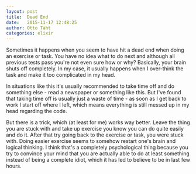 ```yaml
---
layout: post
title:  Dead End
date:   2015-11-17 12:48:25
author: Otto Täht
categories: elixir 
---
```


Sometimes it happens when you seem to have hit a dead end when doing an exercise or task. You have no idea what to do next and although all previous tests pass you're not even sure how or why? Basically, your brain shuts off completely. In my case, it usually happens when I over-think the task and make it too complicated in my head. 

In situations like this it's usually recommended to take time off and do something else - read a newspaper or something like this. But I've found that taking time off is usually just a waste of time - as soon as I get back to work I start off where I left, which means everything is still messed up in my head regarding the code.

But there is a trick, which (at least for me) works way better. Leave the thing you are stuck with and take up exercise you know you can do quite easily and do it. After that try going back to the exercise or task, you were stuck with. Doing easier exercise seems to somehow restart one's brain and logical thinking. I think that's a completely psychological thing because you try to convince your mind that you are actually able to do at least something instead of being a complete idiot, which it has led to believe to be in last few hours.

